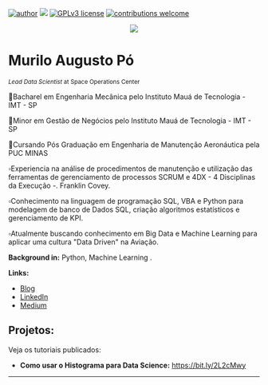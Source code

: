 [![author](https://img.shields.io/badge/author-carlosfab-red.svg)](https://www.linkedin.com/in/muriloaugustopo/) [![](https://img.shields.io/badge/python-3.7+-blue.svg)](https://www.python.org/downloads/release/python-365/) [![GPLv3 license](https://img.shields.io/badge/License-GPLv3-blue.svg)](http://perso.crans.org/besson/LICENSE.html) [![contributions welcome](https://img.shields.io/badge/contributions-welcome-brightgreen.svg?style=flat)](https://github.com/carlosfab/data_science/issues)

<p align="center">
  <img src="https://raw.githubusercontent.com/carlosfab/template_portfolio/master/banner.png" >
</p>

# Murilo Augusto Pó
<sub>*Lead Data Scientist* at Space Operations Center</sub>

🔹Bacharel em Engenharia Mecânica pelo Instituto Mauá de Tecnologia - IMT - SP

🔹Minor em Gestão de Negócios pelo Instituto Mauá de Tecnologia - IMT - SP

🔹Cursando Pós Graduação em Engenharia de Manutenção Aeronáutica pela PUC MINAS

▫️Experiencia na análise de procedimentos de manutenção e utilização das ferramentas de gerenciamento de processos  SCRUM e 4DX - 4 Disciplinas da Execução -. Franklin Covey.

▫️Conhecimento na linguagem de programação SQL, VBA e Python para modelagem de banco de Dados SQL, criação algoritmos estatísticos e gerenciamento de KPI. 

▫️Atualmente buscando conhecimento em Big Data e Machine Learning para aplicar uma cultura "Data Driven" na Aviação.


**Background in:** Python, Machine Learning .

**Links:**
* [Blog](http://sigmoidal.ai)
* [LinkedIn](https://www.linkedin.com/in/muriloaugustopo/)
* [Medium](https://www.medium.com)


## Projetos:
Veja os tutoriais publicados:

* **Como usar o Histograma para Data Science:** https://bit.ly/2L2cMwy
---
